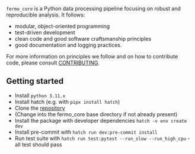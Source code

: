 `fermo_core` is a Python data processing pipeline focusing on robust and reproducible analysis. It follows:

- modular, object-oriented programming
- test-driven development 
- clean code and good software craftsmanship principles
- good documentation and logging practices.

For more information on principles we follow and on how to contribute code, please consult [CONTRIBUTING](https://github.com/mmzdouc/fermo_core/blob/main/CONTRIBUTING.md).

## Getting started

- Install `python 3.11.x`
- Install hatch (e.g. with `pipx install hatch`)
- Clone the [repository](https://github.com/mmzdouc/fermo_core)
- (Change into the fermo_core base directory if not already present) 
- Install the package with developer dependencies `hatch -v env create dev`
- Install pre-commit with `hatch run dev:pre-commit install`
- Run test suite with `hatch run test:pytest --run_slow --run_high_cpu` - all test should pass
